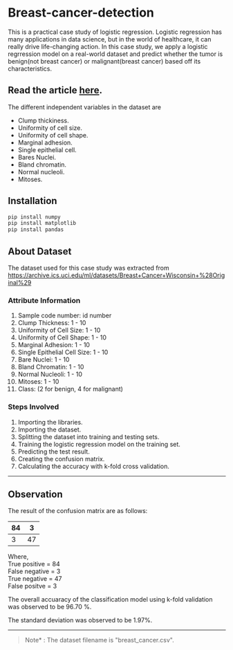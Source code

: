 
# Breast-cancer-detection
This is a practical case study of logistic regression. Logistic regression has many applications in data science, but in the world of healthcare, it can really drive life-changing action. In this case study, we apply a logistic regrression model on a real-world dataset and predict whether the tumor is benign(not breast cancer) or malignant(breast cancer) based off its characteristics. 

## Read the article [here][1].   

[1]:<https://github.com/Maskey71098/Breast-cancer-detection/edit/main/README.md> "here"   

The different independent variables in the dataset are   
* Clump thickiness.
* Uniformity of cell size.
* Uniformity of cell shape.
* Marginal adhesion.
* Single epithelial cell.
* Bares Nuclei.
* Bland chromatin.
* Normal nucleoli.
* Mitoses.  

## Installation
```python
pip install numpy
pip install matplotlib
pip install pandas
``` 

## About Dataset
The dataset used for this case study was extracted from https://archive.ics.uci.edu/ml/datasets/Breast+Cancer+Wisconsin+%28Original%29   

### **Attribute Information**   

1. Sample code number: id number
2. Clump Thickness: 1 - 10
3. Uniformity of Cell Size: 1 - 10
4. Uniformity of Cell Shape: 1 - 10
5. Marginal Adhesion: 1 - 10
6. Single Epithelial Cell Size: 1 - 10
7. Bare Nuclei: 1 - 10
8. Bland Chromatin: 1 - 10
9. Normal Nucleoli: 1 - 10
10. Mitoses: 1 - 10
11. Class: (2 for benign, 4 for malignant) 


### **Steps Involved** 

1. Importing the libraries.
2. Importing the dataset.
3. Splitting the dataset into training and testing sets.
4. Training the logistic regression model on the training set.
5. Predicting the test result.
6. Creating the confusion matrix.
7. Calculating the accuracy with k-fold cross validation.
___

## Observation   
The result of the confusion matrix are as follows:  

|   84  |   3	|
|---	|---	|
|   3	|  47 	|

Where,   
True positive = 84   
False negative = 3   
True negative = 47   
False positve = 3    

The overall accuaracy of the classification model using k-fold validation was observed to be 96.70 %.   

The standard deviation was observed to be 1.97%.
___   
>Note* : The dataset filename is "breast_cancer.csv".

